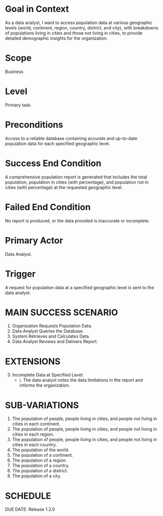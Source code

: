 # Goal in Context
As a data analyst, I want to access population data at various geographic levels (world, continent, region, country, district, and city), with breakdowns of populations living in cities and those not living in cities, to provide detailed demographic insights for the organization.

# Scope
Business

# Level
Primary task.

# Preconditions
Access to a reliable database containing accurate and up-to-date population data for each specified geographic level.

# Success End Condition
A comprehensive population report is generated that includes the total population, population in cities (with percentage), and population not in cities (with percentage) at the requested geographic level.

# Failed End Condition
No report is produced, or the data provided is inaccurate or incomplete.

# Primary Actor
Data Analyst.

# Trigger
A request for population data at a specified geographic level is sent to the data analyst.

# MAIN SUCCESS SCENARIO
1. Organization Requests Population Data.
2. Data Analyst Queries the Database.
3. System Retrieves and Calculates Data.
4. Data Analyst Reviews and Delivers Report.

# EXTENSIONS
3. Incomplete Data at Specified Level:
    - i. The data analyst notes the data limitations in the report and informs the organization.

# SUB-VARIATIONS
1. The population of people, people living in cities, and people not living in cities in each continent.
2. The population of people, people living in cities, and people not living in cities in each region.
3. The population of people, people living in cities, and people not living in cities in each country.
4. The population of the world.
5. The population of a continent.
6. The population of a region.
7. The population of a country.
8. The population of a district.
9. The population of a city.


# SCHEDULE
DUE DATE: Release 1.2.0